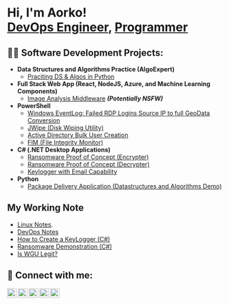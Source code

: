 <h1>Hi, I'm Aorko! <br/><a href="https://github.com/mmaorko">DevOps Engineer</a>, <a href="https://www.linkedin.com/in/mmaorko/">Programmer</a>

<h2>👨‍💻 Software Development Projects:</h2>

- <b>Data Structures and Algorithms Practice (AlgoExpert)</b>
  - [Praciting DS & Algos in Python](https://github.com/mmaorko)
- <b>Full Stack Web App (React, NodeJS, Azure, and Machine Learning Components)</b>
  - [Image Analysis Middleware](https://github.com/mmaorko) <b><i>(Potentially NSFW)</b></i>
- <b>PowerShell</b>
  - [Windows EventLog: Failed RDP Logins Source IP to full GeoData Conversion](https://github.com/mmaorko/)
  - [JWipe (Disk Wiping Utility)](https://github.com/mmaorko)
  - [Active Directory Bulk User Creation](https://github.com/mmaorko)
  - [FIM (File Integrity Monitor)](https://github.com/mmaorko)
- <b>C# (.NET Desktop Applications)</b>
  - [Ransomware Proof of Concept (Encrypter)](https://github.com/mmaorko)
  - [Ransomware Proof of Concept (Decrypter)](https://github.com/mmaorko)
  - [Keylogger with Email Capability](https://github.com/mmaorko)
- <b>Python</b>
  - [Package Delivery Application (Datastructures and Algorithms Demo)](https://github.com/mmaorko)

<h2>My Working Note</h2>

- [Linux Notes](https://github.com/mmaorko/DevOps).
- [DevOps Notes](https://github.com/mmaorko/linux/)
- [How to Create a KeyLogger (C#)](https://www.medium.com/mmaorko)
- [Ransomware Demonstration (C#)](https://www.medium.com/mmaorko)
- [Is WGU Legit?](https://www.medium.com/mmaorko)


<h2> 🤳 Connect with me:</h2>

[<img align="left" alt="MithunMondalAorko | LinkedIn" width="22px" src="https://cdn.jsdelivr.net/npm/simple-icons@v3/icons/linkedin.svg" />][linkedin]
[<img align="left" alt="MithunMondalAorko | Github" width="22px" src="https://cdn.jsdelivr.net/npm/simple-icons@3.13.0/icons/github.svg" />][github]
[<img align="left" alt="MithunMondalAorko | dev" width="22px" src="https://github.com/FortAwesome/Font-Awesome/blob/6.x/svgs/brands/dev.svg" />][dev]
[<img align="left" alt="MithunMondalAorko | Medium" width="22px" src="https://cdn.jsdelivr.net/npm/simple-icons@3.13.0/icons/medium.svg" />][medium]
[<img align="left" alt="MithunMondalAorko | Twitter" width="22px" src="https://cdn.jsdelivr.net/npm/simple-icons@3.13.0/icons/twitter.svg" />][twitter]

[linkedin]: https://linkedin.com/in/mithunaorko
[github]: https://www.github.com/mmaorko
[dev]: https://www.dev.to/mmaorko
[medium]: https://www.medium.com/@mmaorko
[twitter]: https://twitter.com/aorko12


<!--
**mithunaorko/MithunMondalAorko** is a ✨ _special_ ✨ repository because its `README.md` (this file) appears on your GitHub profile.

Here are some ideas to get you started:

- 🔭 I’m currently working on ...
- 🌱 I’m currently learning ...
- 👯 I’m looking to collaborate on ...
- 🤔 I’m looking for help with ...
- 💬 Ask me about ...
- 📫 How to reach me: ...
- 😄 Pronouns: ...
- ⚡ Fun fact: ...
-->
